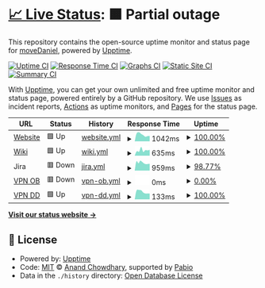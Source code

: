# [📈 Live Status](https://moveDaniel.github.io/uptime): <!--live status--> **🟧 Partial outage**

This repository contains the open-source uptime monitor and status page for [moveDaniel](https://moveDaniel.github.io/uptime), powered by [Upptime](https://github.com/upptime/upptime).

[![Uptime CI](https://github.com/moveDaniel/uptime/workflows/Uptime%20CI/badge.svg)](https://github.com/moveDaniel/uptime/actions?query=workflow%3A%22Uptime+CI%22)
[![Response Time CI](https://github.com/moveDaniel/uptime/workflows/Response%20Time%20CI/badge.svg)](https://github.com/moveDaniel/uptime/actions?query=workflow%3A%22Response+Time+CI%22)
[![Graphs CI](https://github.com/moveDaniel/uptime/workflows/Graphs%20CI/badge.svg)](https://github.com/moveDaniel/uptime/actions?query=workflow%3A%22Graphs+CI%22)
[![Static Site CI](https://github.com/moveDaniel/uptime/workflows/Static%20Site%20CI/badge.svg)](https://github.com/moveDaniel/uptime/actions?query=workflow%3A%22Static+Site+CI%22)
[![Summary CI](https://github.com/moveDaniel/uptime/workflows/Summary%20CI/badge.svg)](https://github.com/moveDaniel/uptime/actions?query=workflow%3A%22Summary+CI%22)

With [Upptime](https://upptime.js.org), you can get your own unlimited and free uptime monitor and status page, powered entirely by a GitHub repository. We use [Issues](https://github.com/moveDaniel/uptime/issues) as incident reports, [Actions](https://github.com/moveDaniel/uptime/actions) as uptime monitors, and [Pages](https://moveDaniel.github.io/uptime) for the status page.

<!--start: status pages-->
<!-- This summary is generated by Upptime (https://github.com/upptime/upptime) -->
<!-- Do not edit this manually, your changes will be overwritten -->
<!-- prettier-ignore -->
| URL | Status | History | Response Time | Uptime |
| --- | ------ | ------- | ------------- | ------ |
| <img alt="" src="https://icons.duckduckgo.com/ip3/www.move-elevator.de.ico" height="13"> [Website](https://www.move-elevator.de) | 🟩 Up | [website.yml](https://github.com/moveDaniel/uptime/commits/HEAD/history/website.yml) | <details><summary><img alt="Response time graph" src="./graphs/website/response-time-week.png" height="20"> 1042ms</summary><br><a href="https://moveDaniel.github.io/uptime/history/website"><img alt="Response time 1050" src="https://img.shields.io/endpoint?url=https%3A%2F%2Fraw.githubusercontent.com%2FmoveDaniel%2Fuptime%2FHEAD%2Fapi%2Fwebsite%2Fresponse-time.json"></a><br><a href="https://moveDaniel.github.io/uptime/history/website"><img alt="24-hour response time 856" src="https://img.shields.io/endpoint?url=https%3A%2F%2Fraw.githubusercontent.com%2FmoveDaniel%2Fuptime%2FHEAD%2Fapi%2Fwebsite%2Fresponse-time-day.json"></a><br><a href="https://moveDaniel.github.io/uptime/history/website"><img alt="7-day response time 1042" src="https://img.shields.io/endpoint?url=https%3A%2F%2Fraw.githubusercontent.com%2FmoveDaniel%2Fuptime%2FHEAD%2Fapi%2Fwebsite%2Fresponse-time-week.json"></a><br><a href="https://moveDaniel.github.io/uptime/history/website"><img alt="30-day response time 926" src="https://img.shields.io/endpoint?url=https%3A%2F%2Fraw.githubusercontent.com%2FmoveDaniel%2Fuptime%2FHEAD%2Fapi%2Fwebsite%2Fresponse-time-month.json"></a><br><a href="https://moveDaniel.github.io/uptime/history/website"><img alt="1-year response time 1099" src="https://img.shields.io/endpoint?url=https%3A%2F%2Fraw.githubusercontent.com%2FmoveDaniel%2Fuptime%2FHEAD%2Fapi%2Fwebsite%2Fresponse-time-year.json"></a></details> | <details><summary><a href="https://moveDaniel.github.io/uptime/history/website">100.00%</a></summary><a href="https://moveDaniel.github.io/uptime/history/website"><img alt="All-time uptime 99.87%" src="https://img.shields.io/endpoint?url=https%3A%2F%2Fraw.githubusercontent.com%2FmoveDaniel%2Fuptime%2FHEAD%2Fapi%2Fwebsite%2Fuptime.json"></a><br><a href="https://moveDaniel.github.io/uptime/history/website"><img alt="24-hour uptime 100.00%" src="https://img.shields.io/endpoint?url=https%3A%2F%2Fraw.githubusercontent.com%2FmoveDaniel%2Fuptime%2FHEAD%2Fapi%2Fwebsite%2Fuptime-day.json"></a><br><a href="https://moveDaniel.github.io/uptime/history/website"><img alt="7-day uptime 100.00%" src="https://img.shields.io/endpoint?url=https%3A%2F%2Fraw.githubusercontent.com%2FmoveDaniel%2Fuptime%2FHEAD%2Fapi%2Fwebsite%2Fuptime-week.json"></a><br><a href="https://moveDaniel.github.io/uptime/history/website"><img alt="30-day uptime 100.00%" src="https://img.shields.io/endpoint?url=https%3A%2F%2Fraw.githubusercontent.com%2FmoveDaniel%2Fuptime%2FHEAD%2Fapi%2Fwebsite%2Fuptime-month.json"></a><br><a href="https://moveDaniel.github.io/uptime/history/website"><img alt="1-year uptime 99.95%" src="https://img.shields.io/endpoint?url=https%3A%2F%2Fraw.githubusercontent.com%2FmoveDaniel%2Fuptime%2FHEAD%2Fapi%2Fwebsite%2Fuptime-year.json"></a></details>
| <img alt="" src="https://icons.duckduckgo.com/ip3/move-elevator.atlassian.net.ico" height="13"> [Wiki](https://move-elevator.atlassian.net/) | 🟩 Up | [wiki.yml](https://github.com/moveDaniel/uptime/commits/HEAD/history/wiki.yml) | <details><summary><img alt="Response time graph" src="./graphs/wiki/response-time-week.png" height="20"> 635ms</summary><br><a href="https://moveDaniel.github.io/uptime/history/wiki"><img alt="Response time 500" src="https://img.shields.io/endpoint?url=https%3A%2F%2Fraw.githubusercontent.com%2FmoveDaniel%2Fuptime%2FHEAD%2Fapi%2Fwiki%2Fresponse-time.json"></a><br><a href="https://moveDaniel.github.io/uptime/history/wiki"><img alt="24-hour response time 696" src="https://img.shields.io/endpoint?url=https%3A%2F%2Fraw.githubusercontent.com%2FmoveDaniel%2Fuptime%2FHEAD%2Fapi%2Fwiki%2Fresponse-time-day.json"></a><br><a href="https://moveDaniel.github.io/uptime/history/wiki"><img alt="7-day response time 635" src="https://img.shields.io/endpoint?url=https%3A%2F%2Fraw.githubusercontent.com%2FmoveDaniel%2Fuptime%2FHEAD%2Fapi%2Fwiki%2Fresponse-time-week.json"></a><br><a href="https://moveDaniel.github.io/uptime/history/wiki"><img alt="30-day response time 580" src="https://img.shields.io/endpoint?url=https%3A%2F%2Fraw.githubusercontent.com%2FmoveDaniel%2Fuptime%2FHEAD%2Fapi%2Fwiki%2Fresponse-time-month.json"></a><br><a href="https://moveDaniel.github.io/uptime/history/wiki"><img alt="1-year response time 519" src="https://img.shields.io/endpoint?url=https%3A%2F%2Fraw.githubusercontent.com%2FmoveDaniel%2Fuptime%2FHEAD%2Fapi%2Fwiki%2Fresponse-time-year.json"></a></details> | <details><summary><a href="https://moveDaniel.github.io/uptime/history/wiki">100.00%</a></summary><a href="https://moveDaniel.github.io/uptime/history/wiki"><img alt="All-time uptime 99.88%" src="https://img.shields.io/endpoint?url=https%3A%2F%2Fraw.githubusercontent.com%2FmoveDaniel%2Fuptime%2FHEAD%2Fapi%2Fwiki%2Fuptime.json"></a><br><a href="https://moveDaniel.github.io/uptime/history/wiki"><img alt="24-hour uptime 100.00%" src="https://img.shields.io/endpoint?url=https%3A%2F%2Fraw.githubusercontent.com%2FmoveDaniel%2Fuptime%2FHEAD%2Fapi%2Fwiki%2Fuptime-day.json"></a><br><a href="https://moveDaniel.github.io/uptime/history/wiki"><img alt="7-day uptime 100.00%" src="https://img.shields.io/endpoint?url=https%3A%2F%2Fraw.githubusercontent.com%2FmoveDaniel%2Fuptime%2FHEAD%2Fapi%2Fwiki%2Fuptime-week.json"></a><br><a href="https://moveDaniel.github.io/uptime/history/wiki"><img alt="30-day uptime 99.70%" src="https://img.shields.io/endpoint?url=https%3A%2F%2Fraw.githubusercontent.com%2FmoveDaniel%2Fuptime%2FHEAD%2Fapi%2Fwiki%2Fuptime-month.json"></a><br><a href="https://moveDaniel.github.io/uptime/history/wiki"><img alt="1-year uptime 99.85%" src="https://img.shields.io/endpoint?url=https%3A%2F%2Fraw.githubusercontent.com%2FmoveDaniel%2Fuptime%2FHEAD%2Fapi%2Fwiki%2Fuptime-year.json"></a></details>
| <img alt="" src="https://icons.duckduckgo.com/ip3/jira.move-elevator.de.ico" height="13"> Jira | 🟥 Down | [jira.yml](https://github.com/moveDaniel/uptime/commits/HEAD/history/jira.yml) | <details><summary><img alt="Response time graph" src="./graphs/jira/response-time-week.png" height="20"> 959ms</summary><br><a href="https://moveDaniel.github.io/uptime/history/jira"><img alt="Response time 953" src="https://img.shields.io/endpoint?url=https%3A%2F%2Fraw.githubusercontent.com%2FmoveDaniel%2Fuptime%2FHEAD%2Fapi%2Fjira%2Fresponse-time.json"></a><br><a href="https://moveDaniel.github.io/uptime/history/jira"><img alt="24-hour response time 1018" src="https://img.shields.io/endpoint?url=https%3A%2F%2Fraw.githubusercontent.com%2FmoveDaniel%2Fuptime%2FHEAD%2Fapi%2Fjira%2Fresponse-time-day.json"></a><br><a href="https://moveDaniel.github.io/uptime/history/jira"><img alt="7-day response time 959" src="https://img.shields.io/endpoint?url=https%3A%2F%2Fraw.githubusercontent.com%2FmoveDaniel%2Fuptime%2FHEAD%2Fapi%2Fjira%2Fresponse-time-week.json"></a><br><a href="https://moveDaniel.github.io/uptime/history/jira"><img alt="30-day response time 1233" src="https://img.shields.io/endpoint?url=https%3A%2F%2Fraw.githubusercontent.com%2FmoveDaniel%2Fuptime%2FHEAD%2Fapi%2Fjira%2Fresponse-time-month.json"></a><br><a href="https://moveDaniel.github.io/uptime/history/jira"><img alt="1-year response time 971" src="https://img.shields.io/endpoint?url=https%3A%2F%2Fraw.githubusercontent.com%2FmoveDaniel%2Fuptime%2FHEAD%2Fapi%2Fjira%2Fresponse-time-year.json"></a></details> | <details><summary><a href="https://moveDaniel.github.io/uptime/history/jira">98.77%</a></summary><a href="https://moveDaniel.github.io/uptime/history/jira"><img alt="All-time uptime 79.23%" src="https://img.shields.io/endpoint?url=https%3A%2F%2Fraw.githubusercontent.com%2FmoveDaniel%2Fuptime%2FHEAD%2Fapi%2Fjira%2Fuptime.json"></a><br><a href="https://moveDaniel.github.io/uptime/history/jira"><img alt="24-hour uptime 91.37%" src="https://img.shields.io/endpoint?url=https%3A%2F%2Fraw.githubusercontent.com%2FmoveDaniel%2Fuptime%2FHEAD%2Fapi%2Fjira%2Fuptime-day.json"></a><br><a href="https://moveDaniel.github.io/uptime/history/jira"><img alt="7-day uptime 98.77%" src="https://img.shields.io/endpoint?url=https%3A%2F%2Fraw.githubusercontent.com%2FmoveDaniel%2Fuptime%2FHEAD%2Fapi%2Fjira%2Fuptime-week.json"></a><br><a href="https://moveDaniel.github.io/uptime/history/jira"><img alt="30-day uptime 99.51%" src="https://img.shields.io/endpoint?url=https%3A%2F%2Fraw.githubusercontent.com%2FmoveDaniel%2Fuptime%2FHEAD%2Fapi%2Fjira%2Fuptime-month.json"></a><br><a href="https://moveDaniel.github.io/uptime/history/jira"><img alt="1-year uptime 73.54%" src="https://img.shields.io/endpoint?url=https%3A%2F%2Fraw.githubusercontent.com%2FmoveDaniel%2Fuptime%2FHEAD%2Fapi%2Fjira%2Fuptime-year.json"></a></details>
| <img alt="" src="https://icons.duckduckgo.com/ip3/null.ico" height="13"> [VPN OB](89.27.147.5) | 🟥 Down | [vpn-ob.yml](https://github.com/moveDaniel/uptime/commits/HEAD/history/vpn-ob.yml) | <details><summary><img alt="Response time graph" src="./graphs/vpn-ob/response-time-week.png" height="20"> 0ms</summary><br><a href="https://moveDaniel.github.io/uptime/history/vpn-ob"><img alt="Response time 111" src="https://img.shields.io/endpoint?url=https%3A%2F%2Fraw.githubusercontent.com%2FmoveDaniel%2Fuptime%2FHEAD%2Fapi%2Fvpn-ob%2Fresponse-time.json"></a><br><a href="https://moveDaniel.github.io/uptime/history/vpn-ob"><img alt="24-hour response time 0" src="https://img.shields.io/endpoint?url=https%3A%2F%2Fraw.githubusercontent.com%2FmoveDaniel%2Fuptime%2FHEAD%2Fapi%2Fvpn-ob%2Fresponse-time-day.json"></a><br><a href="https://moveDaniel.github.io/uptime/history/vpn-ob"><img alt="7-day response time 0" src="https://img.shields.io/endpoint?url=https%3A%2F%2Fraw.githubusercontent.com%2FmoveDaniel%2Fuptime%2FHEAD%2Fapi%2Fvpn-ob%2Fresponse-time-week.json"></a><br><a href="https://moveDaniel.github.io/uptime/history/vpn-ob"><img alt="30-day response time 0" src="https://img.shields.io/endpoint?url=https%3A%2F%2Fraw.githubusercontent.com%2FmoveDaniel%2Fuptime%2FHEAD%2Fapi%2Fvpn-ob%2Fresponse-time-month.json"></a><br><a href="https://moveDaniel.github.io/uptime/history/vpn-ob"><img alt="1-year response time 108" src="https://img.shields.io/endpoint?url=https%3A%2F%2Fraw.githubusercontent.com%2FmoveDaniel%2Fuptime%2FHEAD%2Fapi%2Fvpn-ob%2Fresponse-time-year.json"></a></details> | <details><summary><a href="https://moveDaniel.github.io/uptime/history/vpn-ob">0.00%</a></summary><a href="https://moveDaniel.github.io/uptime/history/vpn-ob"><img alt="All-time uptime 52.60%" src="https://img.shields.io/endpoint?url=https%3A%2F%2Fraw.githubusercontent.com%2FmoveDaniel%2Fuptime%2FHEAD%2Fapi%2Fvpn-ob%2Fuptime.json"></a><br><a href="https://moveDaniel.github.io/uptime/history/vpn-ob"><img alt="24-hour uptime 0.00%" src="https://img.shields.io/endpoint?url=https%3A%2F%2Fraw.githubusercontent.com%2FmoveDaniel%2Fuptime%2FHEAD%2Fapi%2Fvpn-ob%2Fuptime-day.json"></a><br><a href="https://moveDaniel.github.io/uptime/history/vpn-ob"><img alt="7-day uptime 0.00%" src="https://img.shields.io/endpoint?url=https%3A%2F%2Fraw.githubusercontent.com%2FmoveDaniel%2Fuptime%2FHEAD%2Fapi%2Fvpn-ob%2Fuptime-week.json"></a><br><a href="https://moveDaniel.github.io/uptime/history/vpn-ob"><img alt="30-day uptime 0.00%" src="https://img.shields.io/endpoint?url=https%3A%2F%2Fraw.githubusercontent.com%2FmoveDaniel%2Fuptime%2FHEAD%2Fapi%2Fvpn-ob%2Fuptime-month.json"></a><br><a href="https://moveDaniel.github.io/uptime/history/vpn-ob"><img alt="1-year uptime 40.63%" src="https://img.shields.io/endpoint?url=https%3A%2F%2Fraw.githubusercontent.com%2FmoveDaniel%2Fuptime%2FHEAD%2Fapi%2Fvpn-ob%2Fuptime-year.json"></a></details>
| <img alt="" src="https://icons.duckduckgo.com/ip3/null.ico" height="13"> [VPN DD](212.202.128.19) | 🟩 Up | [vpn-dd.yml](https://github.com/moveDaniel/uptime/commits/HEAD/history/vpn-dd.yml) | <details><summary><img alt="Response time graph" src="./graphs/vpn-dd/response-time-week.png" height="20"> 133ms</summary><br><a href="https://moveDaniel.github.io/uptime/history/vpn-dd"><img alt="Response time 125" src="https://img.shields.io/endpoint?url=https%3A%2F%2Fraw.githubusercontent.com%2FmoveDaniel%2Fuptime%2FHEAD%2Fapi%2Fvpn-dd%2Fresponse-time.json"></a><br><a href="https://moveDaniel.github.io/uptime/history/vpn-dd"><img alt="24-hour response time 104" src="https://img.shields.io/endpoint?url=https%3A%2F%2Fraw.githubusercontent.com%2FmoveDaniel%2Fuptime%2FHEAD%2Fapi%2Fvpn-dd%2Fresponse-time-day.json"></a><br><a href="https://moveDaniel.github.io/uptime/history/vpn-dd"><img alt="7-day response time 133" src="https://img.shields.io/endpoint?url=https%3A%2F%2Fraw.githubusercontent.com%2FmoveDaniel%2Fuptime%2FHEAD%2Fapi%2Fvpn-dd%2Fresponse-time-week.json"></a><br><a href="https://moveDaniel.github.io/uptime/history/vpn-dd"><img alt="30-day response time 132" src="https://img.shields.io/endpoint?url=https%3A%2F%2Fraw.githubusercontent.com%2FmoveDaniel%2Fuptime%2FHEAD%2Fapi%2Fvpn-dd%2Fresponse-time-month.json"></a><br><a href="https://moveDaniel.github.io/uptime/history/vpn-dd"><img alt="1-year response time 124" src="https://img.shields.io/endpoint?url=https%3A%2F%2Fraw.githubusercontent.com%2FmoveDaniel%2Fuptime%2FHEAD%2Fapi%2Fvpn-dd%2Fresponse-time-year.json"></a></details> | <details><summary><a href="https://moveDaniel.github.io/uptime/history/vpn-dd">100.00%</a></summary><a href="https://moveDaniel.github.io/uptime/history/vpn-dd"><img alt="All-time uptime 99.66%" src="https://img.shields.io/endpoint?url=https%3A%2F%2Fraw.githubusercontent.com%2FmoveDaniel%2Fuptime%2FHEAD%2Fapi%2Fvpn-dd%2Fuptime.json"></a><br><a href="https://moveDaniel.github.io/uptime/history/vpn-dd"><img alt="24-hour uptime 100.00%" src="https://img.shields.io/endpoint?url=https%3A%2F%2Fraw.githubusercontent.com%2FmoveDaniel%2Fuptime%2FHEAD%2Fapi%2Fvpn-dd%2Fuptime-day.json"></a><br><a href="https://moveDaniel.github.io/uptime/history/vpn-dd"><img alt="7-day uptime 100.00%" src="https://img.shields.io/endpoint?url=https%3A%2F%2Fraw.githubusercontent.com%2FmoveDaniel%2Fuptime%2FHEAD%2Fapi%2Fvpn-dd%2Fuptime-week.json"></a><br><a href="https://moveDaniel.github.io/uptime/history/vpn-dd"><img alt="30-day uptime 99.93%" src="https://img.shields.io/endpoint?url=https%3A%2F%2Fraw.githubusercontent.com%2FmoveDaniel%2Fuptime%2FHEAD%2Fapi%2Fvpn-dd%2Fuptime-month.json"></a><br><a href="https://moveDaniel.github.io/uptime/history/vpn-dd"><img alt="1-year uptime 99.93%" src="https://img.shields.io/endpoint?url=https%3A%2F%2Fraw.githubusercontent.com%2FmoveDaniel%2Fuptime%2FHEAD%2Fapi%2Fvpn-dd%2Fuptime-year.json"></a></details>

<!--end: status pages-->

[**Visit our status website →**](https://moveDaniel.github.io/uptime)

## 📄 License

- Powered by: [Upptime](https://github.com/upptime/upptime)
- Code: [MIT](./LICENSE) © [Anand Chowdhary](https://anandchowdhary.com), supported by [Pabio](https://pabio.com)
- Data in the `./history` directory: [Open Database License](https://opendatacommons.org/licenses/odbl/1-0/)
